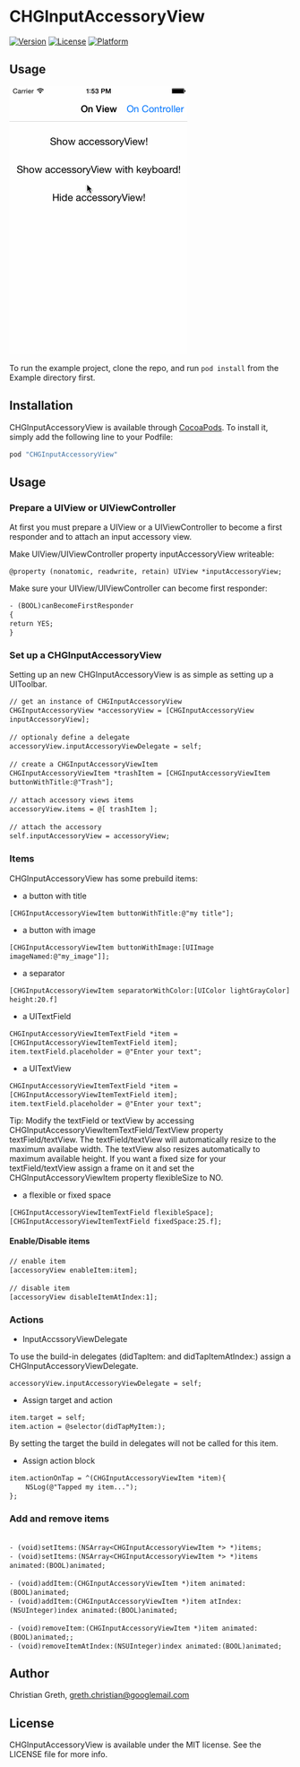 # CHGInputAccessoryView

[![Version](https://img.shields.io/cocoapods/v/CHGInputAccessoryView.svg?style=flat)](http://cocoapods.org/pods/CHGInputAccessoryView)
[![License](https://img.shields.io/cocoapods/l/CHGInputAccessoryView.svg?style=flat)](http://cocoapods.org/pods/CHGInputAccessoryView)
[![Platform](https://img.shields.io/cocoapods/p/CHGInputAccessoryView.svg?style=flat)](http://cocoapods.org/pods/CHGInputAccessoryView)

## Usage

![Screenshot of example CHGInputAccessoryView](example.gif)

To run the example project, clone the repo, and run `pod install` from the Example directory first.

## Installation

CHGInputAccessoryView is available through [CocoaPods](http://cocoapods.org). To install
it, simply add the following line to your Podfile:

```ruby
pod "CHGInputAccessoryView"
```

## Usage

### Prepare a UIView or UIViewController

At first you must prepare a UIView or a UIViewController to become a first responder and to attach an input accessory view.

Make UIView/UIViewController property inputAccessoryView writeable:

```objc
@property (nonatomic, readwrite, retain) UIView *inputAccessoryView;
```

Make sure your UIView/UIViewController can become first responder:
```objc
- (BOOL)canBecomeFirstResponder
{
return YES;
}
```

### Set up a CHGInputAccessoryView

Setting up an new CHGInputAccessoryView is as simple as setting up a UIToolbar.

```objc
// get an instance of CHGInputAccessoryView
CHGInputAccessoryView *accessoryView = [CHGInputAccessoryView inputAccessoryView];

// optionaly define a delegate
accessoryView.inputAccessoryViewDelegate = self;

// create a CHGInputAccessoryViewItem
CHGInputAccessoryViewItem *trashItem = [CHGInputAccessoryViewItem buttonWithTitle:@"Trash"];

// attach accessory views items
accessoryView.items = @[ trashItem ];

// attach the accessory
self.inputAccessoryView = accessoryView;
```

### Items

CHGInputAccessoryView has some prebuild items:

- a button with title
```objc
[CHGInputAccessoryViewItem buttonWithTitle:@"my title"];
```

- a button with image
```objc
[CHGInputAccessoryViewItem buttonWithImage:[UIImage imageNamed:@"my_image"]];
```

- a separator
```objc
[CHGInputAccessoryViewItem separatorWithColor:[UIColor lightGrayColor] height:20.f]
```
- a UITextField
```objc
CHGInputAccessoryViewItemTextField *item = [CHGInputAccessoryViewItemTextField item];
item.textField.placeholder = @"Enter your text";
```
- a UITextView
```objc
CHGInputAccessoryViewItemTextField *item = [CHGInputAccessoryViewItemTextField item];
item.textField.placeholder = @"Enter your text";
```
Tip: Modify the textField or textView by accessing CHGInputAccessoryViewItemTextField/TextView property textField/textView. The textField/textView will automatically resize to the maximum availabe width. The textView also resizes automatically to maximum available height. If you want a fixed size for your textField/textView assign a frame on it and set the CHGInputAccessoryViewItem property flexibleSize to NO.

- a flexible or fixed space
```objc
[CHGInputAccessoryViewItemTextField flexibleSpace];
[CHGInputAccessoryViewItemTextField fixedSpace:25.f];
```

#### Enable/Disable items

```objc
// enable item
[accessoryView enableItem:item];

// disable item
[accessoryView disableItemAtIndex:1];
```

### Actions

- InputAccssoryViewDelegate

To use the build-in delegates (didTapItem: and didTapItemAtIndex:) assign a CHGInputAccessoryViewDelegate.

```objc
accessoryView.inputAccessoryViewDelegate = self;
```

- Assign target and action
```objc
item.target = self;
item.action = @selector(didTapMyItem:);
```
By setting the target the build in delegates will not be called for this item.

- Assign action block
```objc
item.actionOnTap = ^(CHGInputAccessoryViewItem *item){
    NSLog(@"Tapped my item...");
};
```

### Add and remove items

```objc

- (void)setItems:(NSArray<CHGInputAccessoryViewItem *> *)items;
- (void)setItems:(NSArray<CHGInputAccessoryViewItem *> *)items animated:(BOOL)animated;

- (void)addItem:(CHGInputAccessoryViewItem *)item animated:(BOOL)animated;
- (void)addItem:(CHGInputAccessoryViewItem *)item atIndex:(NSUInteger)index animated:(BOOL)animated;

- (void)removeItem:(CHGInputAccessoryViewItem *)item animated:(BOOL)animated;;
- (void)removeItemAtIndex:(NSUInteger)index animated:(BOOL)animated;
```

## Author

Christian Greth, greth.christian@googlemail.com

## License

CHGInputAccessoryView is available under the MIT license. See the LICENSE file for more info.
